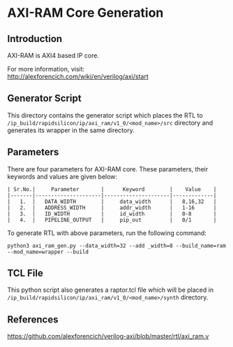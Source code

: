 # AXI-RAM Core Generation 
## Introduction

AXI-RAM is AXI4 based IP core.

For more information, visit: http://alexforencich.com/wiki/en/verilog/axi/start

## Generator Script
This directory contains the generator script which places the RTL to `/ip_build/rapidsilicon/ip/axi_ram/v1_0/<mod_name>/src` directory and generates its wrapper in the same directory. 

## Parameters
There are four parameters for AXI-RAM core. These parameters, their keywords and values are given below:

    | Sr.No.|     Parameter       |      Keyword        |    Value    |
    |-------|---------------------|---------------------|-------------|
    |   1.  |   DATA_WIDTH        |     data_width      |   8,16,32   |
    |   2.  |   ADDRESS_WIDTH     |     addr_width      |   1-16      |
    |   3.  |   ID_WIDTH          |     id_width        |   0-8       |
    |   4.  |   PIPELINE_OUTPUT   |     pip_out         |   0/1       |


To generate RTL with above parameters, run the following command:
```
python3 axi_ram_gen.py --data_width=32 --add _width=8 --build_name=ram --mod_name=wrapper --build
```


## TCL File

This python script also generates a raptor.tcl file which will be placed in `/ip_build/rapidsilicon/ip/axi_ram/v1_0/<mod_name>/synth` directory.


## References

https://github.com/alexforencich/verilog-axi/blob/master/rtl/axi_ram.v